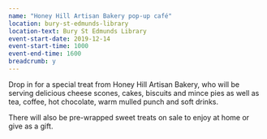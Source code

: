 ```yaml
---
name: "Honey Hill Artisan Bakery pop-up café"
location: bury-st-edmunds-library
location-text: Bury St Edmunds Library
event-start-date: 2019-12-14
event-start-time: 1000
event-end-time: 1600
breadcrumb: y
---
```


Drop in for a special treat from Honey Hill Artisan Bakery, who will be serving delicious cheese scones, cakes, biscuits and mince pies as well as tea, coffee, hot chocolate, warm mulled punch and soft drinks.

There will also be pre-wrapped sweet treats on sale to enjoy at home or give as a gift.
